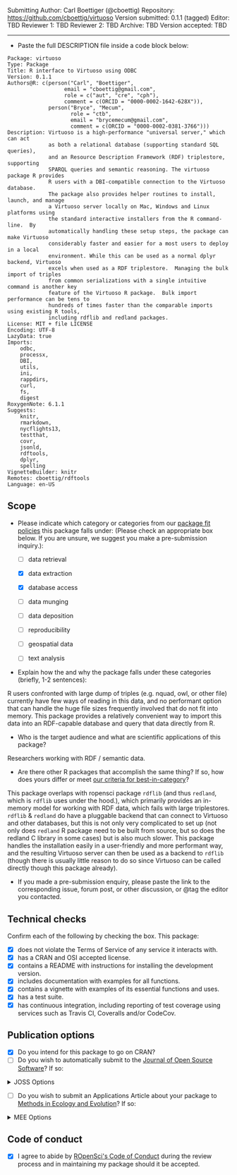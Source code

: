 Submitting Author: Carl Boettiger (@cboettig)
Repository: <https://github.com/cboettig/virtuoso>
Version submitted: 0.1.1 (tagged)
Editor: TBD
Reviewer 1: TBD
Reviewer 2: TBD
Archive: TBD
Version accepted: TBD

---

-   Paste the full DESCRIPTION file inside a code block below:

```
Package: virtuoso
Type: Package
Title: R interface to Virtuoso using ODBC
Version: 0.1.1
Authors@R: c(person("Carl", "Boettiger", 
                  email = "cboettig@gmail.com", 
                  role = c("aut", "cre", "cph"),
                  comment = c(ORCID = "0000-0002-1642-628X")),
             person("Bryce", "Mecum", 
                    role = "ctb", 
                    email = "brycemecum@gmail.com",
                    comment = c(ORCID = "0000-0002-0381-3766")))
Description: Virtuoso is a high-performance "universal server," which can act
             as both a relational database (supporting standard SQL queries),
             and an Resource Description Framework (RDF) triplestore, supporting 
             SPARQL queries and semantic reasoning. The virtuoso package R provides
             R users with a DBI-compatible connection to the Virtuoso database. 
             The package also provides helper routines to install, launch, and manage
             a Virtuoso server locally on Mac, Windows and Linux platforms using
             the standard interactive installers from the R command-line.  By 
             automatically handling these setup steps, the package can make Virtuoso
             considerably faster and easier for a most users to deploy in a local
             environment. While this can be used as a normal dplyr backend, Virtuoso 
             excels when used as a RDF triplestore.  Managing the bulk import of triples
             from common serializations with a single intuitive command is another key
             feature of the Virtuoso R package.  Bulk import performance can be tens to
             hundreds of times faster than the comparable imports using existing R tools,
             including rdflib and redland packages.  
License: MIT + file LICENSE
Encoding: UTF-8
LazyData: true
Imports: 
    odbc,
    processx,
    DBI,
    utils,
    ini,
    rappdirs,
    curl,
    fs,
    digest
RoxygenNote: 6.1.1
Suggests: 
    knitr,
    rmarkdown,
    nycflights13,
    testthat,
    covr,
    jsonld,
    rdftools,
    dplyr,
    spelling
VignetteBuilder: knitr
Remotes: cboettig/rdftools
Language: en-US

```


## Scope

- Please indicate which category or categories from our [package fit policies](https://ropensci.github.io/dev_guide/policies.html#package-categories) this package falls under: (Please check an appropriate box below. If you are unsure, we suggest you make a pre-submission inquiry.):

	- [ ] data retrieval
	- [x] data extraction
	- [x] database access
	- [ ] data munging
	- [ ] data deposition
	- [ ] reproducibility
	- [ ] geospatial data
	- [ ] text analysis


- Explain how the and why the package falls under these categories (briefly, 1-2 sentences):

R users confronted with large dump of triples (e.g. nquad, owl, or other file) currently have few ways of reading in this data,
and no performant option that can handle the huge file sizes frequently involved that do not fit into memory. This package provides
a relatively convenient way to import this data into an RDF-capable database and query that data directly from R.  

-   Who is the target audience and what are scientific applications of this package?

Researchers working with RDF / semantic data.

-   Are there other R packages that accomplish the same thing? If so, how does yours differ or meet [our criteria for best-in-category](https://github.com/ropensci/onboarding/blob/master/policies.md#overlap)?

This package overlaps with ropensci package `rdflib` (and thus `redland`, which is `rdflib` uses under the hood.), which primarily provides an in-memory model for working with RDF data, which fails with large triplestores.  `rdflib` & `redland` do have a pluggable backend that can connect to Virtuoso and other databases, but this is not only very complicated to set up (not only does `redland` R package need to be built from source, but so does the redland C library in some cases) but is also much slower.  This package handles the installation easily in a user-friendly and more performant way, and the resulting Virtuoso server can then be used as a backend to `rdflib` (though there is usually little reason to do so since Virtuoso can be called directly though this package already).  

-   If you made a pre-submission enquiry, please paste the link to the corresponding issue, forum post, or other discussion, or @tag the editor you contacted.

## Technical checks

Confirm each of the following by checking the box.  This package:

- [x] does not violate the Terms of Service of any service it interacts with.
- [x] has a CRAN and OSI accepted license.
- [x] contains a README with instructions for installing the development version.
- [x] includes documentation with examples for all functions.
- [x] contains a vignette with examples of its essential functions and uses.
- [x] has a test suite.
- [x] has continuous integration, including reporting of test coverage using services such as Travis CI, Coveralls and/or CodeCov.

## Publication options

- [x] Do you intend for this package to go on CRAN?
- [ ] Do you wish to automatically submit to the [Journal of Open Source Software](http://joss.theoj.org/)? If so:

<details>
 <summary>JOSS Options</summary>

  - [ ] The package has an **obvious research application** according to [JOSS's definition](https://joss.readthedocs.io/en/latest/submitting.html#submission-requirements).
    - [ ] The package contains a `paper.md` matching [JOSS's requirements](https://joss.readthedocs.io/en/latest/submitting.html#what-should-my-paper-contain) with a high-level description in the package root or in `inst/`.
    - [ ] The package is deposited in a long-term repository with the DOI:
    - (*Do not submit your package separately to JOSS*)

</details>

- [ ] Do you wish to submit an Applications Article about your package to [Methods in Ecology and Evolution](http://besjournals.onlinelibrary.wiley.com/hub/journal/10.1111/(ISSN)2041-210X/)? If so:

<details>
<summary>MEE Options</summary>

- [ ] The package is novel and will be of interest to the broad readership of the journal.
- [ ] The manuscript describing the package is no longer than 3000 words.
- [ ] You intend to archive the code for the package in a long-term repository which meets the requirements of the journal (see [MEE's Policy on Publishing Code](http://besjournals.onlinelibrary.wiley.com/hub/journal/10.1111/(ISSN)2041-210X/journal-resources/policy-on-publishing-code.html))
- (*Scope: Do consider MEE's [Aims and Scope](http://besjournals.onlinelibrary.wiley.com/hub/journal/10.1111/(ISSN)2041-210X/aims-and-scope/read-full-aims-and-scope.html) for your manuscript. We make no guarantee that your manuscript will be within MEE scope.*)
- (*Although not required, we strongly recommend having a full manuscript prepared when you submit here.*)
- (*Please do not submit your package separately to Methods in Ecology and Evolution*)
</details>

## Code of conduct

- [x] I agree to abide by [ROpenSci's Code of Conduct](https://github.com/ropensci/onboarding/blob/master/policies.md#code-of-conduct) during the review process and in maintaining my package should it be accepted.
